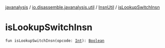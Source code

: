 [javanalysis](../../index.md) / [io.disassemble.javanalysis.util](../index.md) / [InsnUtil](index.md) / [isLookupSwitchInsn](./is-lookup-switch-insn.md)

# isLookupSwitchInsn

`fun isLookupSwitchInsn(opcode: `[`Int`](https://kotlinlang.org/api/latest/jvm/stdlib/kotlin/-int/index.html)`): `[`Boolean`](https://kotlinlang.org/api/latest/jvm/stdlib/kotlin/-boolean/index.html)